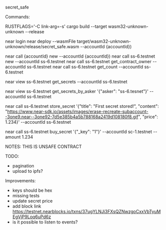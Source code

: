 secret_safe


Commands:

RUSTFLAGS='-C link-arg=-s' cargo build --target wasm32-unknown-unknown --release

near login
near deploy --wasmFile target/wasm32-unknown-unknown/release/secret_safe.wasm --accountId {accountId})

near call {accountId} new --accountId {accountId})
near call ss-6.testnet new --accountId ss-6.testnet
near call ss-6.testnet get_contract_owner --accountId ss-6.testnet
near call ss-6.testnet get_count --accountId ss-6.testnet

near view ss-6.testnet get_secrets --accountId ss-6.testnet

near view ss-6.testnet get_secrets_by_asker '{"asker": "ss-6.tesnet"}' --accountId ss-6.testnet

near call ss-6.testnet store_secret '{"title": "First secret stored!", "content": "https://www.near-sdk.io/assets/images/erase-recreate-subaccount--3one9.near--3one92-7d5e385b4a5b788168a2419d108180f8.gif", "price": 1.234}' --accountId ss-6.testnet

near call ss-6.testnet buy_secret '{"_key": "1"}' --accountId sc-1.testnet --amount 1.234

NOTES: THIS IS UNSAFE CONTRACT

TODO:
- pagination
- upload to ipfs?

Improvements:
- keys should be hex
- missing tests
- update secret price
- add block link https://testnet.nearblocks.io/txns/37ugYLNJi3FXsQZNwzgoCxxVbTyuMEgVjP9Loq6uPd6z
- is it possible to listen to events?


